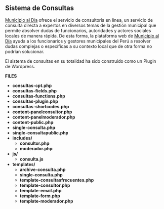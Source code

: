 ## Sistema de Consultas

[Municipio al Día](https://municipioaldia.com) ofrece el servicio de consultoría en línea, un servicio de consulta directa a expertos en diversos temas de la gestión municipal que permite absolver dudas de funcionarios, autoridades y actores sociales locales de manera rápida. De esta forma, la plataforma web de [Municipio al Día](https://www.gitbook.com/book/sujumayas/municipio-al-dia/edit#) ayuda a los funcionarios y gestores municipales del Perú a resolver dudas complejas o específicas a su contexto local que de otra forma no podrían solucionar.

El sistema de consultas en su totalidad ha sido construido como un Plugin de Wordpress.

**FILES**

* **consultas-cpt.php**
* **consultas-fields.php**
* **consultas-functions.php**
* **consultas-plugin.php**
* **consultas-shortcodes.php**
* **content-panelconsultor.php**
* **content-panelmoderador.php**
* **content-public.php**
* **single-consulta.php**
* **single-consultapublic.php**
* **includes/**
  * **consultor.php**
  * **moderador.php**
* **js/**
  * **consulta.js**
* **templates/**
  * **archive-consulta.php**
  * **single-consulta.php**
  * **template-consultasfrecuentes.php**
  * **template-consultor.php**
  * **template-email.php**
  * **template-form.php**
  * **template-moderador.php**





